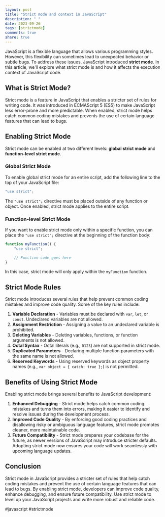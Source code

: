 ```yaml
---
layout: post
title: "Strict mode and context in JavaScript"
description: " "
date: 2023-09-26
tags: [strictmode]
comments: true
share: true
---
```


JavaScript is a flexible language that allows various programming styles. However, this flexibility can sometimes lead to unexpected behavior or subtle bugs. To address these issues, JavaScript introduced **strict mode**. In this article, we'll explore what strict mode is and how it affects the execution context of JavaScript code.

## What is Strict Mode?

Strict mode is a feature in JavaScript that enables a stricter set of rules for writing code. It was introduced in ECMAScript 5 (ES5) to make JavaScript less error-prone and more predictable. When enabled, strict mode helps catch common coding mistakes and prevents the use of certain language features that can lead to bugs.

## Enabling Strict Mode

Strict mode can be enabled at two different levels: **global strict mode** and **function-level strict mode**.

### Global Strict Mode

To enable global strict mode for an entire script, add the following line to the top of your JavaScript file:

```javascript
"use strict";
```

The `"use strict";` directive must be placed outside of any function or object. Once enabled, strict mode applies to the entire script.

### Function-level Strict Mode

If you want to enable strict mode only within a specific function, you can place the `"use strict";` directive at the beginning of the function body:

```javascript
function myFunction() {
    "use strict";

    // Function code goes here
}
```

In this case, strict mode will only apply within the `myFunction` function.

## Strict Mode Rules

Strict mode introduces several rules that help prevent common coding mistakes and improve code quality. Some of the key rules include:

1. **Variable Declaration** - Variables must be declared with `var`, `let`, or `const`. Undeclared variables are not allowed.
2. **Assignment Restriction** - Assigning a value to an undeclared variable is prohibited.
3. **Deleting Variables** - Deleting variables, functions, or function arguments is not allowed.
4. **Octal Syntax** - Octal literals (e.g., `0123`) are not supported in strict mode.
5. **Duplicated Parameters** - Declaring multiple function parameters with the same name is not allowed.
6. **Reserved Keywords** - Using reserved keywords as object property names (e.g., `var object = { catch: true };`) is not permitted.

## Benefits of Using Strict Mode

Enabling strict mode brings several benefits to JavaScript development:

1. **Enhanced Debugging** - Strict mode helps catch common coding mistakes and turns them into errors, making it easier to identify and resolve issues during the development process.
2. **Improved Code Quality** - By enforcing good coding practices and disallowing risky or ambiguous language features, strict mode promotes cleaner, more maintainable code.
3. **Future Compatibility** - Strict mode prepares your codebase for the future, as newer versions of JavaScript may introduce stricter defaults. Adopting strict mode now ensures your code will work seamlessly with upcoming language updates.

## Conclusion

Strict mode in JavaScript provides a stricter set of rules that help catch coding mistakes and prevent the use of certain language features that can lead to bugs. By enabling strict mode, developers can improve code quality, enhance debugging, and ensure future compatibility. Use strict mode to level up your JavaScript projects and write more robust and reliable code.

#javascript #strictmode